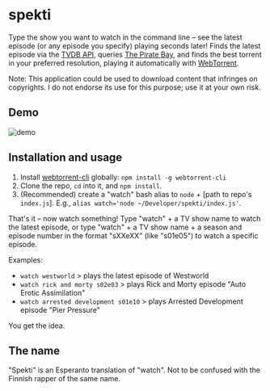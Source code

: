 # spekti

Type the show you want to watch in the command line – see the latest episode (or any episode you specify) playing seconds later! Finds the latest episode via the [TVDB API](http://thetvdb.com), queries [The Pirate Bay](https://thepiratebay.org), and finds the best torrent in your preferred resolution, playing it automatically with [WebTorrent](https://webtorrent.io).

Note: This application could be used to download content that infringes on copyrights. I do not endorse its use for this purpose; use it at your own risk.

## Demo

![demo](/example.gif)

## Installation and usage

1. Install [webtorrent-cli](https://github.com/webtorrent/webtorrent-cli) globally: `npm install -g webtorrent-cli`
2. Clone the repo, `cd` into it, and `npm install`.
3. (Recommended) create a "watch" bash alias to `node` + [path to repo's `index.js`]. E.g., `alias watch='node ~/Developer/spekti/index.js'`.

That's it – now watch something! Type "watch" + a TV show name to watch the latest episode, or type "watch" + a TV show name + a season and episode number in the format "sXXeXX" (like "s01e05") to watch a specific episode.

Examples:

- `watch westworld` > plays the latest episode of Westworld
- `watch rick and morty s02e03` > plays Rick and Morty episode "Auto Erotic Assimilation"
- `watch arrested development s01e10` > plays Arrested Development episode "Pier Pressure"

You get the idea.

## The name

"Spekti" is an Esperanto translation of "watch". Not to be confused with the Finnish rapper of the same name.
